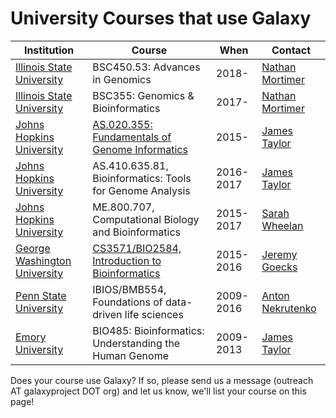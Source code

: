# University Courses that use Galaxy

| Institution | Course | When | Contact |
| ---- | ---- | ---- | --- |
| [Illinois State University](https://illinoisstate.edu/) | BSC450.53: Advances in Genomics | 2018- | [Nathan Mortimer](https://about.illinoisstate.edu/ntmorti/pages/default.aspx) |
| [Illinois State University](https://illinoisstate.edu/) | BSC355: Genomics & Bioinformatics | 2017- | [Nathan Mortimer](https://about.illinoisstate.edu/ntmorti/pages/default.aspx) |
| [Johns Hopkins University](https://jhu.edu/) | [AS.020.355: Fundamentals of Genome Informatics](https://ccb.jhu.edu/courses.shtml#355) | 2015- | [James Taylor](/src/people/james-taylor/index.md) |
| [Johns Hopkins University](https://jhu.edu/)  | AS.410.635.81, Bioinformatics: Tools for Genome Analysis | 2016-2017 | [James Taylor](/src/people/james-taylor/index.md) |
| [Johns Hopkins University](https://jhu.edu/)  | ME.800.707, Computational Biology and Bioinformatics | 2015-2017 | [Sarah Wheelan](https://www.jhsph.edu/faculty/directory/profile/1902/sarah-wheelan)
| [George Washington University](https://www.gwu.edu/) | [CS3571/BIO2584, Introduction to Bioinformatics](http://bulletin.gwu.edu/search/?P=BISC%202584) | 2015-2016 | [Jeremy Goecks](/src/people/jeremy-goecks/index.md) |
| [Penn State University](http://www.psu.edu/) | IBIOS/BMB554, Foundations of data-driven life sciences | 2009-2016 | [Anton Nekrutenko](/src/people/anton/index.md) |
| [Emory University](http://www.emory.edu/) | BIO485: Bioinformatics: Understanding the Human Genome | 2009-2013 | [James Taylor](/src/people/james-taylor/index.md) |

















Does your course use Galaxy? If so, please send us a message (outreach AT galaxyproject DOT org) and let us know, we'll list your course on this page!

